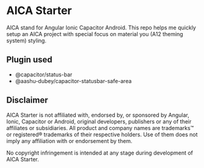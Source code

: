 # AICA Starter

AICA stand for Angular Ionic Capacitor Android. This repo helps me quickly setup an AICA project with special focus on material you (A12 theming system) styling.

## Plugin used

- @capacitor/status-bar
- @aashu-dubey/capacitor-statusbar-safe-area

## Disclaimer

AICA Starter is not affiliated with, endorsed by, or sponsored by Angular, Ionic, Capacitor or Android, original developers, publishers or any of their affiliates or subsidiaries.
All product and company names are trademarks™ or registered® trademarks of their respective holders. Use of them does not imply any affiliation with or endorsement by them.

No copyright infringement is intended at any stage during development of AICA Starter.
